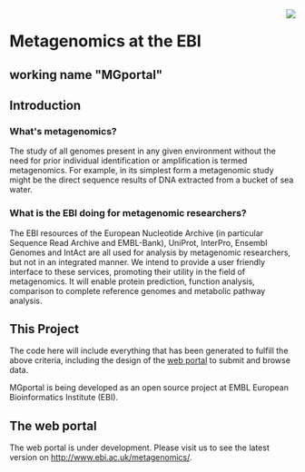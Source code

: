 <img src='http://www.ebi.ac.uk/inc/images/ebilogohelp.gif' align='right' />

# Metagenomics at the EBI #
## working name "MGportal" ##

## Introduction ##
### What's metagenomics? ###

The study of all genomes present in any given environment without the need for prior individual identification or amplification is termed metagenomics. For example, in its simplest form a metagenomic study might be the direct sequence results of DNA extracted from a bucket of sea water.

### What is the EBI doing for metagenomic researchers? ###

The EBI resources of the European Nucleotide Archive (in particular Sequence Read Archive and EMBL-Bank), UniProt, InterPro, Ensembl Genomes and IntAct are all used for analysis by metagenomic researchers, but not in an integrated manner. We intend to provide a user friendly interface to these services, promoting their utility in the field of metagenomics. It will enable protein prediction, function analysis, comparison to complete reference genomes and metabolic pathway analysis.

## This Project ##
The code here will include everything that has been generated to fulfill the above criteria, including the design of the [web portal](http://www.ebi.ac.uk/metagenomics/) to submit and browse data.

MGportal is being developed as an open source project at EMBL European Bioinformatics Institute (EBI).

## The web portal ##
The web portal is under development. Please visit us to see the latest version on http://www.ebi.ac.uk/metagenomics/.

